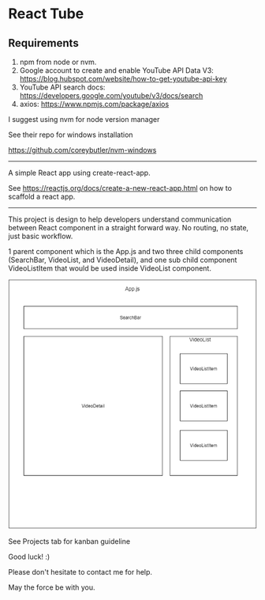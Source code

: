 # React Tube

## Requirements

1. npm from node or nvm.
2. Google account to create and enable YouTube API Data V3: https://blog.hubspot.com/website/how-to-get-youtube-api-key
3. YouTube API search docs: https://developers.google.com/youtube/v3/docs/search
4. axios: https://www.npmjs.com/package/axios

I suggest using nvm for node version manager

See their repo for windows installation

https://github.com/coreybutler/nvm-windows

---

A simple React app using create-react-app.

See https://reactjs.org/docs/create-a-new-react-app.html on how to scaffold a react app.


---

This project is design to help developers understand communication between React component in a straight forward way. No routing, no state, just basic workflow.

1 parent component which is the App.js and two three child components (SearchBar, VideoList, and VideoDetail), and one sub child component VideoListItem that would be used inside VideoList component.

![wireframe](react-tube.png)

See Projects tab for kanban guideline

Good luck! :)

Please don't hesitate to contact me for help.

May the force be with you.
